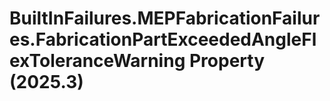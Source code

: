 # BuiltInFailures.MEPFabricationFailures.FabricationPartExceededAngleFlexToleranceWarning Property (2025.3)

﻿